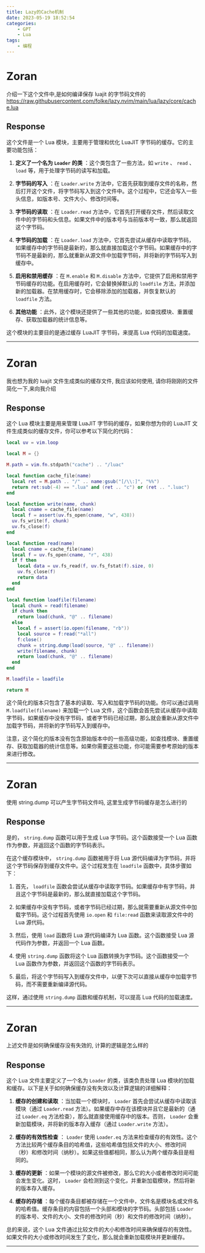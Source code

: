 ```yaml
---
title: Lazy的Cache机制
date: 2023-05-19 18:52:54
categories:
    - GPT
    - Lua
tags:
    - 编程
---
```


# Zoran

介绍一下这个文件中,是如何编译保存 luajit 的字节码文件的
https://raw.githubusercontent.com/folke/lazy.nvim/main/lua/lazy/core/cache.lua

## Response

这个文件是一个 Lua 模块，主要用于管理和优化 LuaJIT 字节码的缓存。它的主要功能包括：

1.  **定义了一个名为 `Loader` 的类** ：这个类包含了一些方法，如 `write` 、 `read` 、 `load` 等，用于处理字节码的读写和加载。

2.  **字节码的写入** ：在 `Loader.write` 方法中，它首先获取到缓存文件的名称，然后打开这个文件，将字节码写入到这个文件中。这个过程中，它还会写入一些头信息，如版本号、文件大小、修改时间等。

3.  **字节码的读取** ：在 `Loader.read` 方法中，它首先打开缓存文件，然后读取文件中的字节码和头信息。如果文件中的版本号与当前版本号一致，那么就返回这个字节码。

4.  **字节码的加载** ：在 `Loader.load` 方法中，它首先尝试从缓存中读取字节码，如果缓存中的字节码是最新的，那么就直接加载这个字节码。如果缓存中的字节码不是最新的，那么就重新从源文件中加载字节码，并将新的字节码写入到缓存中。

5.  **启用和禁用缓存** ：在 `M.enable` 和 `M.disable` 方法中，它提供了启用和禁用字节码缓存的功能。在启用缓存时，它会替换掉默认的 `loadfile` 方法，并添加新的加载器。在禁用缓存时，它会移除添加的加载器，并恢复默认的 `loadfile` 方法。

6.  **其他功能** ：此外，这个模块还提供了一些其他的功能，如查找模块、重置缓存、获取加载器的统计信息等。

这个模块的主要目的是通过缓存 LuaJIT 字节码，来提高 Lua 代码的加载速度。

---

# Zoran

我也想为我的 luajit 文件生成类似的缓存文件, 我应该如何使用, 请你将刚刚的文件简化一下,来向我介绍

## Response

这个 Lua 模块主要是用来管理 LuaJIT 字节码的缓存，如果你想为你的 LuaJIT 文件生成类似的缓存文件，你可以参考以下简化的代码：

```lua
local uv = vim.loop

local M = {}

M.path = vim.fn.stdpath("cache") .. "/luac"

local function cache_file(name)
  local ret = M.path .. "/" .. name:gsub("[/\\:]", "%%")
  return ret:sub(-4) == ".lua" and (ret .. "c") or (ret .. ".luac")
end

local function write(name, chunk)
  local cname = cache_file(name)
  local f = assert(uv.fs_open(cname, "w", 438))
  uv.fs_write(f, chunk)
  uv.fs_close(f)
end

local function read(name)
  local cname = cache_file(name)
  local f = uv.fs_open(cname, "r", 438)
  if f then
    local data = uv.fs_read(f, uv.fs_fstat(f).size, 0)
    uv.fs_close(f)
    return data
  end
end

local function loadfile(filename)
  local chunk = read(filename)
  if chunk then
    return load(chunk, "@" .. filename)
  else
    local f = assert(io.open(filename, "rb"))
    local source = f:read("*all")
    f:close()
    chunk = string.dump(load(source, "@" .. filename))
    write(filename, chunk)
    return load(chunk, "@" .. filename)
  end
end

M.loadfile = loadfile

return M
```

这个简化的版本只包含了基本的读取、写入和加载字节码的功能。你可以通过调用 `M.loadfile(filename)` 来加载一个 Lua 文件，这个函数会首先尝试从缓存中读取字节码，如果缓存中没有字节码，或者字节码已经过期，那么就会重新从源文件中加载字节码，并将新的字节码写入到缓存中。

注意，这个简化的版本没有包含原始版本中的一些高级功能，如查找模块、重置缓存、获取加载器的统计信息等。如果你需要这些功能，你可能需要参考原始的版本来进行修改。

---

# Zoran

使用 string.dump 可以产生字节码文件吗, 这里生成字节码缓存是怎么进行的

## Response

是的， `string.dump` 函数可以用于生成 Lua 字节码。这个函数接受一个 Lua 函数作为参数，并返回这个函数的字节码表示。

在这个缓存模块中， `string.dump` 函数被用于将 Lua 源代码编译为字节码，并将这个字节码保存到缓存文件中。这个过程发生在 `loadfile` 函数中，具体步骤如下：

1. 首先， `loadfile` 函数会尝试从缓存中读取字节码。如果缓存中有字节码，并且这个字节码是最新的，那么就直接加载这个字节码。

2. 如果缓存中没有字节码，或者字节码已经过期，那么就需要重新从源文件中加载字节码。这个过程首先使用 `io.open` 和 `file:read` 函数来读取源文件中的 Lua 源代码。

3. 然后，使用 `load` 函数将 Lua 源代码编译为 Lua 函数。这个函数接受 Lua 源代码作为参数，并返回一个 Lua 函数。

4. 使用 `string.dump` 函数将这个 Lua 函数转换为字节码。这个函数接受一个 Lua 函数作为参数，并返回这个函数的字节码表示。

5. 最后，将这个字节码写入到缓存文件中，以便下次可以直接从缓存中加载字节码，而不需要重新编译源代码。

这样，通过使用 `string.dump` 函数和缓存机制，可以提高 Lua 代码的加载速度。

---

# Zoran

上述文件是如何确保缓存没有失效的, 计算的逻辑是怎么样的

## Response

这个 Lua 文件主要定义了一个名为 `Loader` 的类，该类负责处理 Lua 模块的加载和缓存。以下是关于如何确保缓存没有失效以及计算逻辑的详细解释：

1.  **缓存的创建和读取** ：当加载一个模块时， `Loader` 首先会尝试从缓存中读取该模块（通过 `Loader.read` 方法）。如果缓存中存在该模块并且它是最新的（通过 `Loader.eq` 方法检查），那么就直接使用缓存中的版本。否则， `Loader` 会重新加载模块，并将新的版本存入缓存（通过 `Loader.write` 方法）。


2.  **缓存的有效性检查** ： `Loader` 使用 `Loader.eq` 方法来检查缓存的有效性。这个方法比较两个缓存条目的哈希值，这些哈希值包括文件的大小、修改时间（秒）和修改时间（纳秒）。如果这些值都相同，那么认为两个缓存条目是相同的。


3.  **缓存的更新** ：如果一个模块的源文件被修改，那么它的大小或者修改时间可能会发生变化。这时， `Loader` 会检测到这个变化，并重新加载模块，然后将新的版本存入缓存。


4.  **缓存的存储** ：每个缓存条目都被存储在一个文件中，文件名是模块名或文件名的哈希值。缓存条目的内容包括一个头部和模块的字节码。头部包括 `Loader` 的版本号、文件的大小、文件的修改时间（秒）和文件的修改时间（纳秒）。



总的来说，这个 Lua 文件通过比较文件的大小和修改时间来确保缓存的有效性。如果文件的大小或修改时间发生了变化，那么就会重新加载模块并更新缓存。



---
